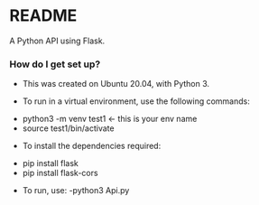 # README #

A Python API using Flask.

### How do I get set up? ###

* This was created on Ubuntu 20.04, with Python 3.

* To run in a virtual environment, use the following commands:
- python3 -m venv test1 <- this is your env name
- source test1/bin/activate

* To install the dependencies required:
- pip install flask
- pip install flask-cors

* To run, use:
-python3 Api.py
